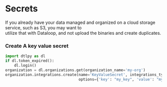 # Secrets  
  
If you already have your data managed and organized on a cloud storage service, such as S3, you may want to  
utilize that with Dataloop, and not upload the binaries and create duplicates.  
  
  
### Create A key value secret  

```python
import dtlpy as dl
if dl.token_expired():
    dl.login()
organization = dl.organizations.get(organization_name='my-org')
organization.integrations.create(name='KeyValueSecret', integrations_type=dl.IntegrationType.KEY_VALUE,
                                 options={'key': "my_key", 'value': "my_value"})
```
